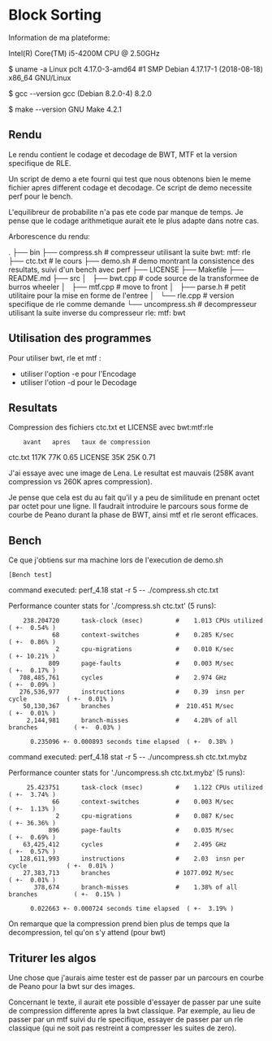 # Block Sorting

Information de ma plateforme:

Intel(R) Core(TM) i5-4200M CPU @ 2.50GHz

$ uname -a
Linux pclt 4.17.0-3-amd64 #1 SMP Debian 4.17.17-1 (2018-08-18) x86_64 GNU/Linux

$ gcc --version
gcc (Debian 8.2.0-4) 8.2.0

$ make --version
GNU Make 4.2.1

## Rendu

Le rendu contient le codage et decodage de BWT, MTF et la version specifique de RLE.

Un script de demo a ete fourni qui test que nous obtenons bien le meme fichier apres different codage et decodage.
Ce script de demo necessite perf pour le bench.

L'equilibreur de probabilite n'a pas ete code par manque de temps.
Je pense que le codage arithmetique aurait ete le plus adapte dans notre cas.

Arborescence du rendu:

.
├── bin
├── compress.sh     # compresseur utilisant la suite bwt: mtf: rle
├── ctc.txt         # le cours
├── demo.sh         # demo montrant la consistence des resultats, suivi d'un bench avec perf
├── LICENSE
├── Makefile
├── README.md
├── src
│   ├── bwt.cpp     # code source de la transformee de burros wheeler
│   ├── mtf.cpp     # move to front
│   ├── parse.h     # petit utilitaire pour la mise en forme de l'entree
│   └── rle.cpp     # version specifique de rle comme demande
└── uncompress.sh   # decompresseur utilisant la suite inverse du compresseur rle: mtf: bwt

## Utilisation des programmes

Pour utiliser bwt, rle et mtf :
- utiliser l'option -e pour l'Encodage
- utiliser l'otion -d pour le Decodage

## Resultats

Compression des fichiers ctc.txt et LICENSE avec bwt:mtf:rle

        avant   apres   taux de compression
ctc.txt 117K    77K     0.65
LICENSE 35K     25K     0.71

J'ai essaye avec une image de Lena.
Le resultat est mauvais (258K avant compression vs 260K apres compression).

Je pense que cela est du au fait qu'il y a peu de similitude en prenant octet par octet pour une ligne.
Il faudrait introduire le parcours sous forme de courbe de Peano durant la phase de BWT, ainsi mtf et rle seront efficaces.

## Bench

Ce que j'obtiens sur ma machine lors de l'execution de demo.sh

	[Bench test]

command executed: perf_4.18 stat -r 5 -- ./compress.sh ctc.txt

 Performance counter stats for './compress.sh ctc.txt' (5 runs):

        238.204720      task-clock (msec)         #    1.013 CPUs utilized            ( +-  0.54% )
                68      context-switches          #    0.285 K/sec                    ( +-  0.86% )
                 2      cpu-migrations            #    0.010 K/sec                    ( +- 10.21% )
               809      page-faults               #    0.003 M/sec                    ( +-  0.17% )
       708,485,761      cycles                    #    2.974 GHz                      ( +-  0.09% )
       276,536,977      instructions              #    0.39  insn per cycle           ( +-  0.01% )
        50,130,367      branches                  #  210.451 M/sec                    ( +-  0.01% )
         2,144,981      branch-misses             #    4.28% of all branches          ( +-  0.03% )

          0.235096 +- 0.000893 seconds time elapsed  ( +-  0.38% )

command executed: perf_4.18 stat -r 5 -- ./uncompress.sh ctc.txt.mybz

 Performance counter stats for './uncompress.sh ctc.txt.mybz' (5 runs):

         25.423751      task-clock (msec)         #    1.122 CPUs utilized            ( +-  3.74% )
                66      context-switches          #    0.003 M/sec                    ( +-  1.13% )
                 2      cpu-migrations            #    0.087 K/sec                    ( +- 36.36% )
               896      page-faults               #    0.035 M/sec                    ( +-  0.69% )
        63,425,412      cycles                    #    2.495 GHz                      ( +-  0.57% )
       128,611,993      instructions              #    2.03  insn per cycle           ( +-  0.01% )
        27,383,713      branches                  # 1077.092 M/sec                    ( +-  0.01% )
           378,674      branch-misses             #    1.38% of all branches          ( +-  0.15% )

          0.022663 +- 0.000724 seconds time elapsed  ( +-  3.19% )

On remarque que la compression prend bien plus de temps que la decompression, tel qu'on s'y attend (pour bwt)

## Triturer les algos

Une chose que j'aurais aime tester est de passer par un parcours en courbe de Peano pour la bwt sur des images.

Concernant le texte, il aurait ete possible d'essayer de passer par une suite de compression differente apres la bwt classique.
Par exemple, au lieu de passer par un mtf suivi du rle specifique, essayer de passer par un rle classique (qui ne soit pas restreint a compresser les suites de zero).

